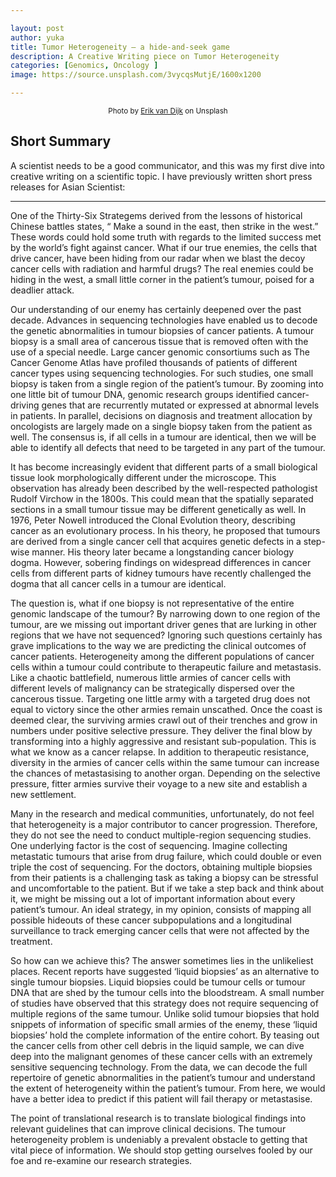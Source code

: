 ```yaml
---

layout: post
author: yuka
title: Tumor Heterogeneity — a hide-and-seek game
description: A Creative Writing piece on Tumor Heterogeneity
categories: [Genomics, Oncology ]
image: https://source.unsplash.com/3vycqsMutjE/1600x1200 

---
```

<div align="center"><small>Photo by  <a href = "https://unsplash.com/photos/0*PnvdaVZTKsFAtMyG">Erik van Dijk</a> on Unsplash</small></div>


## Short Summary
 A scientist needs to be a good communicator, and this was my first dive into creative writing on a scientific topic. I have previously written short press releases for Asian Scientist: <a href="https://www.asianscientist.com/author/yukasuzuki/"></a>

---

One of the Thirty-Six Strategems derived from the lessons of historical Chinese battles states,
“ Make a sound in the east, then strike in the west.”
These words could hold some truth with regards to the limited success met by the world’s fight against cancer. What if our true enemies, the cells that drive cancer, have been hiding from our radar when we blast the decoy cancer cells with radiation and harmful drugs? The real enemies could be hiding in the west, a small little corner in the patient’s tumour, poised for a deadlier attack.

Our understanding of our enemy has certainly deepened over the past decade. Advances in sequencing technologies have enabled us to decode the genetic abnormalities in tumour biopsies of cancer patients. A tumour biopsy is a small area of cancerous tissue that is removed often with the use of a special needle. Large cancer genomic consortiums such as The Cancer Genome Atlas have profiled thousands of patients of different cancer types using sequencing technologies. For such studies, one small biopsy is taken from a single region of the patient’s tumour. By zooming into one little bit of tumour DNA, genomic research groups identified cancer-driving genes that are recurrently mutated or expressed at abnormal levels in patients. In parallel, decisions on diagnosis and treatment allocation by oncologists are largely made on a single biopsy taken from the patient as well. The consensus is, if all cells in a tumour are identical, then we will be able to identify all defects that need to be targeted in any part of the tumour.

It has become increasingly evident that different parts of a small biological tissue look morphologically different under the microscope. This observation has already been described by the well-respected pathologist Rudolf Virchow in the 1800s. This could mean that the spatially separated sections in a small tumour tissue may be different genetically as well. In 1976, Peter Nowell introduced the Clonal Evolution theory, describing cancer as an evolutionary process. In his theory, he proposed that tumours are derived from a single cancer cell that acquires genetic defects in a step-wise manner. His theory later became a longstanding cancer biology dogma. However, sobering findings on widespread differences in cancer cells from different parts of kidney tumours have recently challenged the dogma that all cancer cells in a tumour are identical.

The question is, what if one biopsy is not representative of the entire genomic landscape of the tumour? By narrowing down to one region of the tumour, are we missing out important driver genes that are lurking in other regions that we have not sequenced? Ignoring such questions certainly has grave implications to the way we are predicting the clinical outcomes of cancer patients.
Heterogeneity among the different populations of cancer cells within a tumour could contribute to therapeutic failure and metastasis. Like a chaotic battlefield, numerous little armies of cancer cells with different levels of malignancy can be strategically dispersed over the cancerous tissue. Targeting one little army with a targeted drug does not equal to victory since the other armies remain unscathed. Once the coast is deemed clear, the surviving armies crawl out of their trenches and grow in numbers under positive selective pressure. They deliver the final blow by transforming into a highly aggressive and resistant sub-population. This is what we know as a cancer relapse. In addition to therapeutic resistance, diversity in the armies of cancer cells within the same tumour can increase the chances of metastasising to another organ. Depending on the selective pressure, fitter armies survive their voyage to a new site and establish a new settlement.

Many in the research and medical communities, unfortunately, do not feel that heterogeneity is a major contributor to cancer progression. Therefore, they do not see the need to conduct multiple-region sequencing studies. One underlying factor is the cost of sequencing. Imagine collecting metastatic tumours that arise from drug failure, which could double or even triple the cost of sequencing. For the doctors, obtaining multiple biopsies from their patients is a challenging task as taking a biopsy can be stressful and uncomfortable to the patient. But if we take a step back and think about it, we might be missing out a lot of important information about every patient’s tumour. An ideal strategy, in my opinion, consists of mapping all possible hideouts of these cancer subpopulations and a longitudinal surveillance to track emerging cancer cells that were not affected by the treatment.

So how can we achieve this? The answer sometimes lies in the unlikeliest places. Recent reports have suggested ‘liquid biopsies’ as an alternative to single tumour biopsies.
Liquid biopsies could be tumour cells or tumour DNA that are shed by the tumour cells into the bloodstream. A small number of studies have observed that this strategy does not require sequencing of multiple regions of the same tumour. Unlike solid tumour biopsies that hold snippets of information of specific small armies of the enemy, these ‘liquid biopsies’ hold the complete information of the entire cohort. By teasing out the cancer cells from other cell debris in the liquid sample, we can dive deep into the malignant genomes of these cancer cells with an extremely sensitive sequencing technology. From the data, we can decode the full repertoire of genetic abnormalities in the patient’s tumour and understand the extent of heterogeneity within the patient’s tumour. From here, we would have a better idea to predict if this patient will fail therapy or metastasise.

The point of translational research is to translate biological findings into relevant guidelines that can improve clinical decisions. The tumour heterogeneity problem is undeniably a prevalent obstacle to getting that vital piece of information. We should stop getting ourselves fooled by our foe and re-examine our research strategies.
